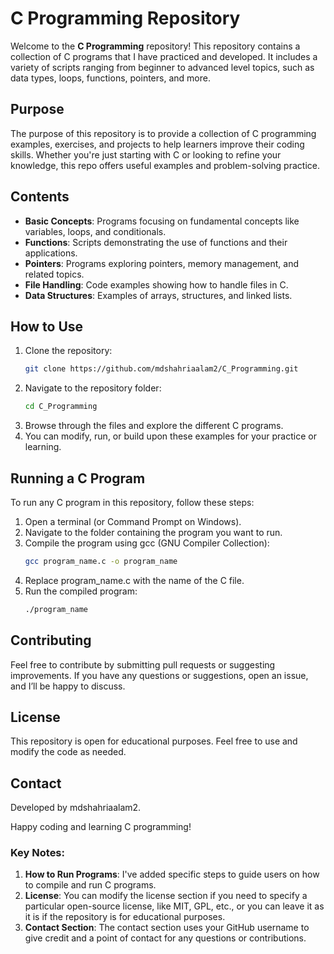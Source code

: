 # C Programming Repository

Welcome to the **C Programming** repository! This repository contains a collection of C programs that I have practiced and developed. It includes a variety of scripts ranging from beginner to advanced level topics, such as data types, loops, functions, pointers, and more.

## Purpose
The purpose of this repository is to provide a collection of C programming examples, exercises, and projects to help learners improve their coding skills. Whether you're just starting with C or looking to refine your knowledge, this repo offers useful examples and problem-solving practice.

## Contents
- **Basic Concepts**: Programs focusing on fundamental concepts like variables, loops, and conditionals.
- **Functions**: Scripts demonstrating the use of functions and their applications.
- **Pointers**: Programs exploring pointers, memory management, and related topics.
- **File Handling**: Code examples showing how to handle files in C.
- **Data Structures**: Examples of arrays, structures, and linked lists.

## How to Use
1. Clone the repository:
   ```bash
   git clone https://github.com/mdshahriaalam2/C_Programming.git
2. Navigate to the repository folder:
   ```bash
   cd C_Programming
   
3. Browse through the files and explore the different C programs.
4. You can modify, run, or build upon these examples for your practice or learning.


## Running a C Program
To run any C program in this repository, follow these steps:

1. Open a terminal (or Command Prompt on Windows).
2. Navigate to the folder containing the program you want to run.
3. Compile the program using gcc (GNU Compiler Collection):
   ```bash
   gcc program_name.c -o program_name
   
4. Replace program_name.c with the name of the C file.
5. Run the compiled program:
   ```bash
   ./program_name

## Contributing
Feel free to contribute by submitting pull requests or suggesting improvements. If you have any questions or suggestions, open an issue, and I’ll be happy to discuss.

## License
This repository is open for educational purposes. Feel free to use and modify the code as needed.

## Contact
Developed by mdshahriaalam2.

Happy coding and learning C programming!

### Key Notes:
1. **How to Run Programs**: I've added specific steps to guide users on how to compile and run C programs.
2. **License**: You can modify the license section if you need to specify a particular open-source license, like MIT, GPL, etc., or you can leave it as it is if the repository is for educational purposes.
3. **Contact Section**: The contact section uses your GitHub username to give credit and a point of contact for any questions or contributions.






